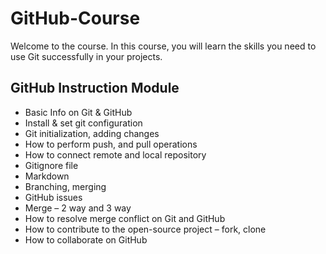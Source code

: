 # GitHub-Course

Welcome to the course.  In this course, you will learn the skills you need to use Git successfully in your projects.

## GitHub Instruction Module

- Basic Info on Git & GitHub
- Install & set git configuration ​
- Git initialization, adding changes ​
- How to perform push, and pull operations ​
- How to connect remote and local repository ​
- Gitignore file ​
- Markdown ​
- Branching, merging ​
- GitHub issues ​
- Merge – 2 way and 3 way ​
- How to resolve merge conflict on Git and GitHub ​
- How to contribute to the open-source project – fork, clone ​
- How to collaborate on GitHub​
